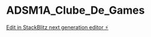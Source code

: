 # ADSM1A_Clube_De_Games

[Edit in StackBlitz next generation editor ⚡️](https://stackblitz.com/~/github.com/PedroHenriqueFernande/ADSM1A_Clube_De_Games)